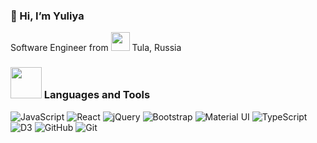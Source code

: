 <h3>👋 Hi, I’m Yuliya</h3>

<p>Software Engineer from <img src="https://image.flaticon.com/icons/png/512/202/202873.png" width="30"/> Tula, Russia</p>

<h3> <img src="https://media.giphy.com/media/Xpsp42orPpVQx0RnGb/giphy.gif" width="50"/> Languages and Tools</h3>
<p>
  <img alt="JavaScript" src="https://img.shields.io/badge/-JavaScript-f7df1e?style=flat-square&logo=javascript&logoColor=white" />
  <img alt="React" src="https://img.shields.io/badge/-React-61dafb?style=flat-square&logo=react&logoColor=white" />
  <img alt="jQuery" src="https://img.shields.io/badge/-JQuery-0769ad?style=flat-square&logo=jquery&logoColor=white" />
  <img alt="Bootstrap" src="https://img.shields.io/badge/-Bootstrap-7952b3?style=flat-square&logo=bootstrap&logoColor=white" />
  <img alt="Material UI" src="https://img.shields.io/badge/-MaterialUI-0081cb?style=flat-square&logo=materialui&logoColor=white" />
  <img alt="TypeScript" src="https://img.shields.io/badge/-TypeScript-007ACC?style=flat-square&logo=typescript&logoColor=white" />
  <img alt="D3" src="https://img.shields.io/badge/-D3-f9A03c?style=flat-square&logo=d3&logoColor=white" />
  <img alt="GitHub" src="https://img.shields.io/badge/-GitHub-181717?style=flat-square&logo=github&logoColor=white" />
  <img alt="Git" src="https://img.shields.io/badge/-Git-F05032?style=flat-square&logo=git&logoColor=white" />
</p>
